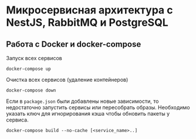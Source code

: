 # Микросервисная архитектура с NestJS, RabbitMQ и PostgreSQL


## Работа с Docker и docker-compose

Запуск всех сервисов 
```
docker-compose up
```

Очистка всех сервисов (удаление контейнеров) 
```
docker-compose down
```

Если в `package.json` были добавлены новые зависимости, то недостаточно запустить сервисы или пересобрать образы. Необходимо указать ключ для игнорирования кэша чтобы обновить пакеты у сервиса.
```
docker-compose build --no-cache [<service_name>..]
```
